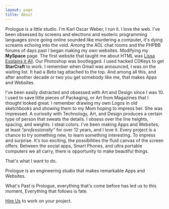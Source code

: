 ```yaml
---
layout: page
title: About
---
```


Prologue is a little studio. I'm Karl Oscar Weber, I run it. I love the web. I've been obsessed by screens and electrons and esoteric programming languages since going online sounded like murdering a computer, it's dying screams echoing into the void. Among the AOL chat rooms and the PHPBB forums of days past I began making my *own* websites. Modifying my **MySpace** page. The first website that taught me about HTML was [Lissa Explains it All](http://www.lissaexplains.com). Our Photoshop was bootlegged. I used hacked CDKeys to get **StarCraft** to work. I remember when Gmail was announced, I was on the waiting list. It had a *Beta* tag attached to the top. And among all this, and after another decade or two you get somebody like me, that makes Apps and Websites.

I've been easily distracted and obsessed with Art and Design since I was 10. I used to save little pieces of Packaging, or Art from Magazines that I thought looked great. I remember drawing my own Logos in old sketchbooks and showing them to my Mom hoping to impress her. She was impressed. A curiosity with Technology, Art, and Design produces a certain type of person that sweats the details. I obsess over the line heights, spacing, and weights. I steal colors. I've been making Apps and Websites, at least *"professionally"* for over 12 years, and I love it. Every project is a chance to try something new, to learn something interesting. To impress and surprise. It's too exciting, the possibilities the fluid canvas of the screen offers. Between the social apps, Smart Phones, and ultra portable computers we all carry, there is opportunity to make beautiful things.

That's what I want to do.

Prologue is an engineering studio that makes remarkable Apps and Websites.

What's Past is Prologue, everything that's come before has led us to this moment, Everything that follows is fate.

<p class="paragraph ta-justify"><a href="mailto:{{ site.metadata.email }}?subject=Lets work Together" class="button-link" id="action-hire-us">Hire Us</a> to work on your project.</p>
